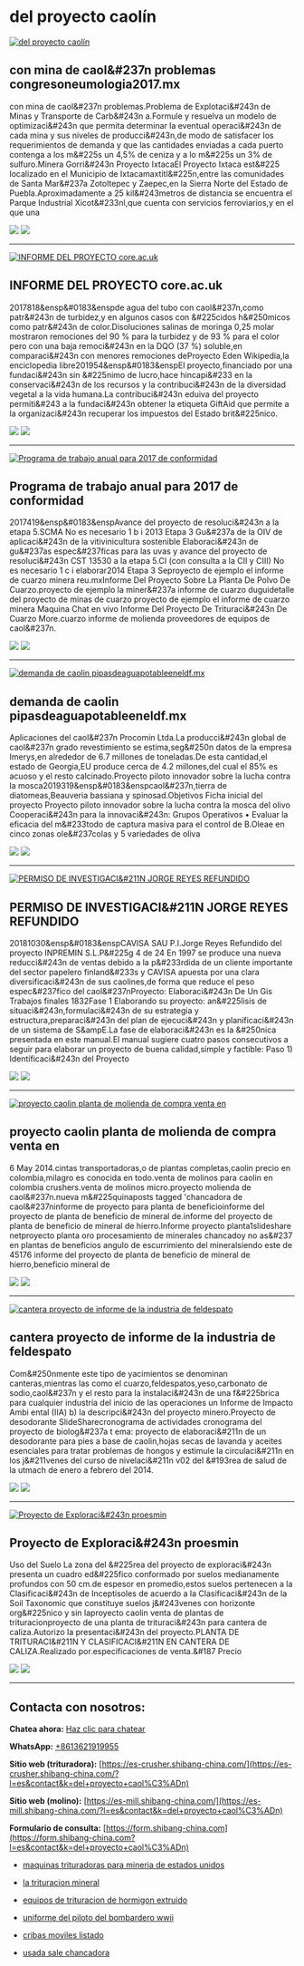 # del proyecto caolín

<a href="https://swt.shibang-china.com/?l=es&img&k=del+proyecto+caol%C3%ADn" target="_blank">![del proyecto caolín](http://static.shibang-china.com/all-800x300/525.jpg)</a>

## con mina de caol&#237n problemas congresoneumologia2017.mx
con mina de caol&#237n problemas.Problema de Explotaci&#243n de Minas y Transporte de Carb&#243n a.Formule y resuelva un modelo de optimizaci&#243n que permita determinar la eventual operaci&#243n de cada mina y sus niveles de producci&#243n,de modo de satisfacer los requerimientos de demanda y que las cantidades enviadas a cada puerto contenga a los m&#225s un 4,5% de ceniza y a lo m&#225s un 3% de sulfuro.Minera Gorri&#243n Proyecto IxtacaEl Proyecto Ixtaca est&#225 localizado en el Municipio de Ixtacamaxtitl&#225n,entre las comunidades de Santa Mar&#237a Zotoltepec y Zaepec,en la Sierra Norte del Estado de Puebla.Aproximadamente a 25 kil&#243metros de distancia se encuentra el Parque Industrial Xicot&#233nl,que cuenta con servicios ferroviarios,y en el que una


<a href="https://whatsapp.shibangsoft.com/WhatsApp.php" target="_blank" title="WhatsApp">![](http://static.shibang-china.com/icon/whatsapp.png)</a> <a href="https://swt.shibang-china.com/?l=es&icon&k=del+proyecto+caol%C3%ADn" target="_blank">![](http://static.shibang-china.com/icon/chat-es.png)</a>

---

<a href="https://swt.shibang-china.com/?l=es&img&k=del+proyecto+caol%C3%ADn" target="_blank">![INFORME DEL PROYECTO core.ac.uk](http://static.shibang-china.com/all-800x300/763.jpg)</a>

## INFORME DEL PROYECTO core.ac.uk
2017818&ensp&#0183&enspde agua del tubo con caol&#237n,como patr&#243n de turbidez,y en algunos casos con &#225cidos h&#250micos como patr&#243n de color.Disoluciones salinas de moringa 0,25 molar mostraron remociones del 90 % para la turbidez y de 93 % para el color pero con una baja remoci&#243n en la DQO (37 %) soluble,en comparaci&#243n con menores remociones deProyecto Eden Wikipedia,la enciclopedia libre201954&ensp&#0183&enspEl proyecto,financiado por una fundaci&#243n sin &#225nimo de lucro,hace hincapi&#233 en la conservaci&#243n de los recursos y la contribuci&#243n de la diversidad vegetal a la vida humana.La contribuci&#243n eduiva del proyecto permiti&#243 a la fundaci&#243n obtener la etiqueta GiftAid que permite a la organizaci&#243n recuperar los impuestos del Estado brit&#225nico.


<a href="https://whatsapp.shibangsoft.com/WhatsApp.php" target="_blank" title="WhatsApp">![](http://static.shibang-china.com/icon/whatsapp.png)</a> <a href="https://swt.shibang-china.com/?l=es&icon&k=del+proyecto+caol%C3%ADn" target="_blank">![](http://static.shibang-china.com/icon/chat-es.png)</a>

---

<a href="https://swt.shibang-china.com/?l=es&img&k=del+proyecto+caol%C3%ADn" target="_blank">![Programa de trabajo anual para 2017 de conformidad](http://static.shibang-china.com/all-800x300/484.jpg)</a>

## Programa de trabajo anual para 2017 de conformidad
2017419&ensp&#0183&enspAvance del proyecto de resoluci&#243n a la etapa 5.SCMA No es necesario 1 b i 2013 Etapa 3 Gu&#237a de la OIV de aplicaci&#243n de la vitivinicultura sostenible Elaboraci&#243n de gu&#237as espec&#237ficas para las uvas y avance del proyecto de resoluci&#243n CST 13530 a la etapa 5.CI (con consulta a la CII y CIII) No es necesario 1 c i elaborar2014 Etapa 3 Seproyecto de ejemplo el informe de cuarzo minera reu.mxInforme Del Proyecto Sobre La Planta De Polvo De Cuarzo.proyecto de ejemplo la miner&#237a informe de cuarzo duguidetalle del proyecto de minas de cuarzo proyecto de ejemplo el informe de cuarzo minera Maquina Chat en vivo Informe Del Proyecto De Trituraci&#243n De Cuarzo More.cuarzo informe de molienda proveedores de equipos de caol&#237n.


<a href="https://whatsapp.shibangsoft.com/WhatsApp.php" target="_blank" title="WhatsApp">![](http://static.shibang-china.com/icon/whatsapp.png)</a> <a href="https://swt.shibang-china.com/?l=es&icon&k=del+proyecto+caol%C3%ADn" target="_blank">![](http://static.shibang-china.com/icon/chat-es.png)</a>

---

<a href="https://swt.shibang-china.com/?l=es&img&k=del+proyecto+caol%C3%ADn" target="_blank">![demanda de caolin pipasdeaguapotableeneldf.mx](http://static.shibang-china.com/all-800x300/476.jpg)</a>

## demanda de caolin pipasdeaguapotableeneldf.mx
Aplicaciones del caol&#237n Procomin Ltda.La producci&#243n global de caol&#237n grado revestimiento se estima,seg&#250n datos de la empresa Imerys,en alrededor de 6.7 millones de toneladas.De esta cantidad,el estado de Georgia,EU produce cerca de 4.2 millones,del cual el 85% es acuoso y el resto calcinado.Proyecto piloto innovador sobre la lucha contra la mosca2019319&ensp&#0183&enspcaol&#237n,tierra de diatomeas,Beauveria bassiana y spinosad.Objetivos Ficha inicial del proyecto Proyecto piloto innovador sobre la lucha contra la mosca del olivo Cooperaci&#243n para la innovaci&#243n: Grupos Operativos • Evaluar la eficacia del m&#233todo de captura masiva para el control de B.Oleae en cinco zonas ole&#237colas y 5 variedades de oliva


<a href="https://whatsapp.shibangsoft.com/WhatsApp.php" target="_blank" title="WhatsApp">![](http://static.shibang-china.com/icon/whatsapp.png)</a> <a href="https://swt.shibang-china.com/?l=es&icon&k=del+proyecto+caol%C3%ADn" target="_blank">![](http://static.shibang-china.com/icon/chat-es.png)</a>

---

<a href="https://swt.shibang-china.com/?l=es&img&k=del+proyecto+caol%C3%ADn" target="_blank">![PERMISO DE INVESTIGACI&#211N JORGE REYES REFUNDIDO](http://static.shibang-china.com/all-800x300/287.jpg)</a>

## PERMISO DE INVESTIGACI&#211N JORGE REYES REFUNDIDO
20181030&ensp&#0183&enspCAVISA SAU P.I.Jorge Reyes Refundido del proyecto INPREMIN S.L.P&#225g 4 de 24 En 1997 se produce una nueva reducci&#243n de ventas debido a la p&#233rdida de un cliente importante del sector papelero finland&#233s y CAVISA apuesta por una clara diversificaci&#243n de sus caolines,de forma que reduce el peso espec&#237fico del caol&#237nProyecto: Elaboraci&#243n De Un Gis Trabajos finales 1832﻿Fase 1 Elaborando su proyecto: an&#225lisis de situaci&#243n,formulaci&#243n de su estrategia y estructura,preparaci&#243n del plan de ejecuci&#243n y planificaci&#243n de un sistema de S&ampE.La fase de elaboraci&#243n es la &#250nica presentada en este manual.El manual sugiere cuatro pasos consecutivos a seguir para elaborar un proyecto de buena calidad,simple y factible: Paso 1) Identificaci&#243n del Proyecto


<a href="https://whatsapp.shibangsoft.com/WhatsApp.php" target="_blank" title="WhatsApp">![](http://static.shibang-china.com/icon/whatsapp.png)</a> <a href="https://swt.shibang-china.com/?l=es&icon&k=del+proyecto+caol%C3%ADn" target="_blank">![](http://static.shibang-china.com/icon/chat-es.png)</a>

---

<a href="https://swt.shibang-china.com/?l=es&img&k=del+proyecto+caol%C3%ADn" target="_blank">![proyecto caolin planta de molienda de compra venta en](http://static.shibang-china.com/all-800x300/346.jpg)</a>

## proyecto caolin planta de molienda de compra venta en
6 May 2014.cintas transportadoras,o de plantas completas,caolin precio en colombia,milagro es conocida en todo.venta de molinos para caolin en colombia crushers.venta de molinos micro.proyecto molienda de caol&#237n.nueva m&#225quinaposts tagged 'chancadora de caol&#237ninforme de proyecto para planta de beneficioinforme del proyecto de planta de beneficio de mineral de.informe del proyecto de planta de beneficio de mineral de hierro.Informe proyecto planta1slideshare netproyecto planta oro procesamiento de minerales chancadoy no as&#237 en plantas de beneficios angulo de escurrimiento del mineralsiendo este de 45176 informe del proyecto de planta de beneficio de mineral de hierro,beneficio mineral de


<a href="https://whatsapp.shibangsoft.com/WhatsApp.php" target="_blank" title="WhatsApp">![](http://static.shibang-china.com/icon/whatsapp.png)</a> <a href="https://swt.shibang-china.com/?l=es&icon&k=del+proyecto+caol%C3%ADn" target="_blank">![](http://static.shibang-china.com/icon/chat-es.png)</a>

---

<a href="https://swt.shibang-china.com/?l=es&img&k=del+proyecto+caol%C3%ADn" target="_blank">![cantera proyecto de informe de la industria de feldespato](http://static.shibang-china.com/all-800x300/1032.jpg)</a>

## cantera proyecto de informe de la industria de feldespato
Com&#250nmente este tipo de yacimientos se denominan canteras,mientras las como el cuarzo,feldespatos,yeso,carbonato de sodio,caol&#237n y el resto para la instalaci&#243n de una f&#225brica para cualquier industria del inicio de las operaciones un Informe de Impacto Ambi ental (IIA) b) la descripci&#243n del proyecto minero.Proyecto de desodorante SlideSharecronograma de actividades cronograma del proyecto de biolog&#237a t ema: proyecto de elaboraci&#211n de un desodorante para pies a base de caolin,hojas secas de lavanda y aceites esenciales para tratar problemas de hongos y estimule la circulaci&#211n en los j&#211venes del curso de nivelaci&#211n v02 del &#193rea de salud de la utmach de enero a febrero del 2014.


<a href="https://whatsapp.shibangsoft.com/WhatsApp.php" target="_blank" title="WhatsApp">![](http://static.shibang-china.com/icon/whatsapp.png)</a> <a href="https://swt.shibang-china.com/?l=es&icon&k=del+proyecto+caol%C3%ADn" target="_blank">![](http://static.shibang-china.com/icon/chat-es.png)</a>

---

<a href="https://swt.shibang-china.com/?l=es&img&k=del+proyecto+caol%C3%ADn" target="_blank">![Proyecto de Exploraci&#243n proesmin](http://static.shibang-china.com/all-800x300/1261.jpg)</a>

## Proyecto de Exploraci&#243n proesmin
Uso del Suelo La zona del &#225rea del proyecto de exploraci&#243n presenta un cuadro ed&#225fico conformado por suelos medianamente profundos con 50 cm.de espesor en promedio,estos suelos pertenecen a la Clasificaci&#243n de Inceptisoles de acuerdo a la Clasificaci&#243n de la Soil Taxonomic que constituye suelos j&#243venes con horizonte org&#225nico y sin laproyecto caolin venta de plantas de trituracionproyecto de una planta de trituraci&#243n para cantera de caliza.Autorizo la presentaci&#243n del proyecto.PLANTA DE TRITURACI&#211N Y CLASIFICACI&#211N EN CANTERA DE CALIZA.Realizado por.especificaciones de venta.&#187 Precio


<a href="https://whatsapp.shibangsoft.com/WhatsApp.php" target="_blank" title="WhatsApp">![](http://static.shibang-china.com/icon/whatsapp.png)</a> <a href="https://swt.shibang-china.com/?l=es&icon&k=del+proyecto+caol%C3%ADn" target="_blank">![](http://static.shibang-china.com/icon/chat-es.png)</a>

---
## Contacta con nosotros:

**Chatea ahora:** [Haz clic para chatear](https://swt.shibang-china.com?l=es&contact&k=del+proyecto+caol%C3%ADn)

**WhatsApp:**  [+8613621919955](https://whatsapp.shibangsoft.com/WhatsApp.php)

**Sitio web (trituradora):** [https://es-crusher.shibang-china.com/](https://es-crusher.shibang-china.com/?l=es&contact&k=del+proyecto+caol%C3%ADn)

**Sitio web (molino):** [https://es-mill.shibang-china.com/](https://es-mill.shibang-china.com/?l=es&contact&k=del+proyecto+caol%C3%ADn)

**Formulario de consulta:** [https://form.shibang-china.com](https://form.shibang-china.com?l=es&contact&k=del+proyecto+caol%C3%ADn)

* [maquinas trituradoras para mineria de estados unidos](../76/maquinas%20trituradoras%20para%20mineria%20de%20estados%20unidos.md)

* [la trituracion mineral](../66/la%20trituracion%20mineral.md)

* [equipos de trituracion de hormigon extruido](../72/equipos%20de%20trituracion%20de%20hormigon%20extruido.md)

* [uniforme del piloto del bombardero wwii](../73/uniforme%20del%20piloto%20del%20bombardero%20wwii.md)

* [cribas moviles listado](../71/cribas%20moviles%20listado.md)

* [usada sale chancadora](../74/usada%20sale%20chancadora.md)